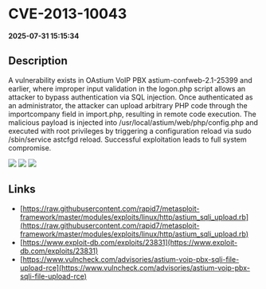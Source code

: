 # CVE-2013-10043

**2025-07-31 15:15:34**

## Description
A vulnerability exists in OAstium VoIP PBX astium-confweb-2.1-25399 and earlier, where improper input validation in the logon.php script allows an attacker to bypass authentication via SQL injection. Once authenticated as an administrator, the attacker can upload arbitrary PHP code through the importcompany field in import.php, resulting in remote code execution. The malicious payload is injected into /usr/local/astium/web/php/config.php and executed with root privileges by triggering a configuration reload via sudo /sbin/service astcfgd reload. Successful exploitation leads to full system compromise.

![](https://img.shields.io/static/v1?label=Score&message=9.5&color=red)
![](https://img.shields.io/static/v1?label=Severity&message=CRITICAL&color=red)
![](https://img.shields.io/static/v1?label=CWE&message=SQL&color=green)

## Links
- [https://raw.githubusercontent.com/rapid7/metasploit-framework/master/modules/exploits/linux/http/astium_sqli_upload.rb](https://raw.githubusercontent.com/rapid7/metasploit-framework/master/modules/exploits/linux/http/astium_sqli_upload.rb)
- [https://www.exploit-db.com/exploits/23831](https://www.exploit-db.com/exploits/23831)
- [https://www.vulncheck.com/advisories/astium-voip-pbx-sqli-file-upload-rce](https://www.vulncheck.com/advisories/astium-voip-pbx-sqli-file-upload-rce)
